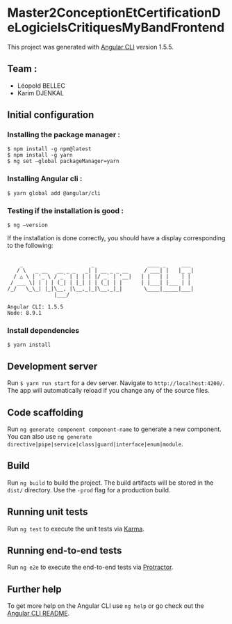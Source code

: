 # Master2ConceptionEtCertificationDeLogicielsCritiquesMyBandFrontend

This project was generated with [Angular CLI](https://github.com/angular/angular-cli) version 1.5.5.

## Team :
 - Léopold BELLEC
 - Karim DJENKAL

## Initial configuration

### Installing the package manager :
```
$ npm install -g npm@latest
$ npm install -g yarn
$ ng set —global packageManager=yarn
```

### Installing Angular cli :
```
$ yarn global add @angular/cli
```

### Testing if the installation is good :
```
$ ng —version
```
If the installation is done correctly, you should have a display corresponding to the following:
```

    _                      _                 ____ _     ___
   / \   _ __   __ _ _   _| | __ _ _ __     / ___| |   |_ _|
  / △ \ | '_ \ / _` | | | | |/ _` | '__|   | |   | |    | |
 / ___ \| | | | (_| | |_| | | (_| | |      | |___| |___ | |
/_/   \_\_| |_|\__, |\__,_|_|\__,_|_|       \____|_____|___|
               |___/
    
Angular CLI: 1.5.5
Node: 8.9.1
```

### Install dependencies
```
$ yarn install
```

## Development server

Run `$ yarn run start` for a dev server. Navigate to `http://localhost:4200/`. The app will automatically reload if you change any of the source files.

## Code scaffolding

Run `ng generate component component-name` to generate a new component. You can also use `ng generate directive|pipe|service|class|guard|interface|enum|module`.

## Build

Run `ng build` to build the project. The build artifacts will be stored in the `dist/` directory. Use the `-prod` flag for a production build.

## Running unit tests

Run `ng test` to execute the unit tests via [Karma](https://karma-runner.github.io).

## Running end-to-end tests

Run `ng e2e` to execute the end-to-end tests via [Protractor](http://www.protractortest.org/).

## Further help

To get more help on the Angular CLI use `ng help` or go check out the [Angular CLI README](https://github.com/angular/angular-cli/blob/master/README.md).
